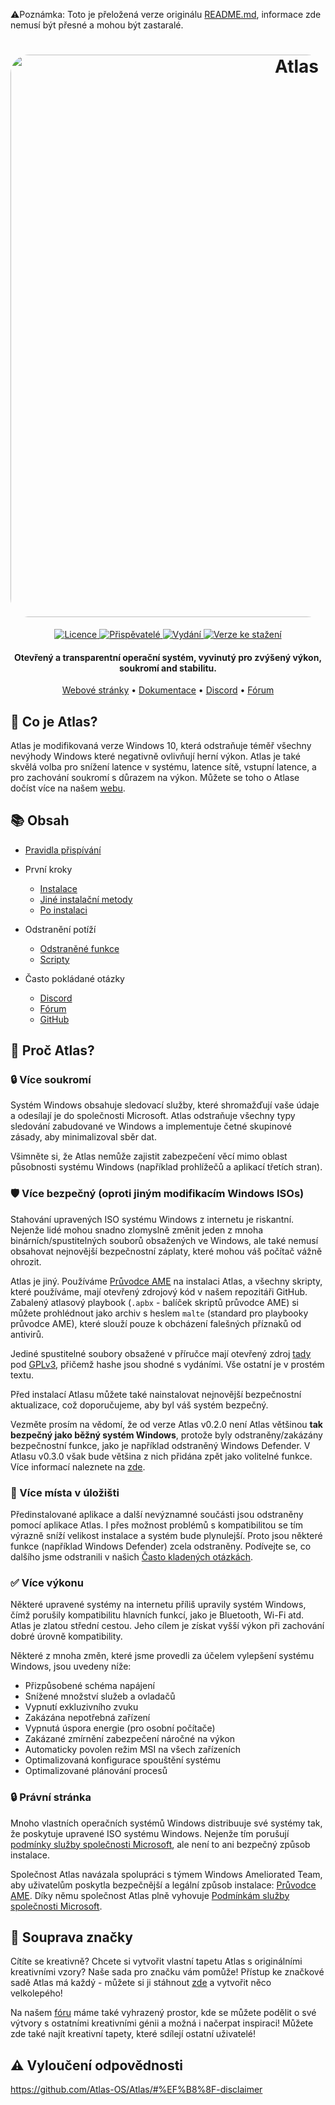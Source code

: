⚠️Poznámka: Toto je přeložená verze originálu [README.md](https://github.com/Atlas-OS/Atlas/blob/main/README.md), informace zde nemusí být přesné a mohou být zastaralé.
<h1 align="center">
  <a href="http://atlasos.net"><img src="https://gcore.jsdelivr.net/gh/Atlas-OS/Atlas@main/img/banner.png" alt="Atlas" width="900" style="border-radius: 30px"></a>
</h1>
  <p align="center">
    <a href="https://github.com/Atlas-OS/Atlas/blob/main/LICENSE">
      <img alt="Licence" src="https://img.shields.io/github/license/atlas-os/atlas?style=for-the-badge&logo=github&color=1A91FF&label=Licence"/>
    </a>
    <a href="https://github.com/Atlas-OS/Atlas/graphs/contributors">
      <img alt="Přispěvatelé" src="https://img.shields.io/github/contributors/atlas-os/atlas?style=for-the-badge&color=1A91FF &label=Přispěvatelé" />
    </a>
    <a href="https://github.com/Atlas-OS/Atlas/releases/latest">
      <img alt="Vydání" src="https://img.shields.io/github/release/atlas-os/atlas?style=for-the-badge&color=1A91FF &label=Vydání" />
    </a>
    <a href="https://github.com/Atlas-OS/Atlas/releases">
      <img alt="Verze ke stažení" src="https://img.shields.io/github/downloads/Atlas-OS/Atlas/total?style=for-the-badge&logo=github&color=1A91FF&label=Verze ke stažení" />
    </a>
  </p>
<h4 align="center">Otevřený a transparentní operační systém, vyvinutý pro zvýšený výkon, soukromí and stabilitu.</h4>

<p align="center">
  <a href="https://atlasos.net">Webové stránky</a>
  •
  <a href="https://docs.atlasos.net">Dokumentace</a>
  •
  <a href="https://discord.atlasos.net" target="_blank">Discord</a>
  •
  <a href="https://forum.atlasos.net">Fórum</a>
</p>

## 🤔 **Co je Atlas?**

Atlas je modifikovaná verze Windows 10, která odstraňuje téměř všechny nevýhody Windows které negativně ovlivňují herní výkon.
Atlas je také skvělá volba pro snížení latence v systému, latence sítě, vstupní latence, a pro zachování soukromí s důrazem na výkon.
Můžete se toho o Atlase dočíst více na našem [webu](https://atlasos.net).

## 📚 **Obsah**

- [Pravidla přispívání](https://docs.atlasos.net/contributions)

- První kroky
  - [Instalace](https://docs.atlasos.net/getting-started/installation)
  - [Jiné instalační metody](https://docs.atlasos.net/getting-started/other-installation-methods/no-usb)
  - [Po instalaci](https://docs.atlasos.net/getting-started/post-installation/drivers)

- Odstranění potíží
  - [Odstraněné funkce](https://docs.atlasos.net/troubleshooting/removed-features)
  - [Scripty](https://docs.atlasos.net/troubleshooting/scripts)

- Často pokládané otázky
  - [Discord](https://docs.atlasos.net/faq/community/discord)
  - [Fórum](https://docs.atlasos.net/faq/community/forums)
  - [GitHub](https://docs.atlasos.net/faq/community/github)

## 👀 **Proč Atlas?**

### 🔒 Více soukromí
Systém Windows obsahuje sledovací služby, které shromažďují vaše údaje a odesílají je do společnosti Microsoft. 
Atlas odstraňuje všechny typy sledování zabudované ve Windows a implementuje četné skupinové zásady, aby minimalizoval sběr dat.

Všimněte si, že Atlas nemůže zajistit zabezpečení věcí mimo oblast působnosti systému Windows (například prohlížečů a aplikací třetích stran).

### 🛡️ Více bezpečný (oproti jiným modifikacím Windows ISOs)
Stahování upravených ISO systému Windows z internetu je riskantní. Nejenže lidé mohou snadno zlomyslně změnit jeden z mnoha binárních/spustitelných souborů obsažených ve Windows, ale také nemusí obsahovat nejnovější bezpečnostní záplaty, které mohou váš počítač vážně ohrozit. 

Atlas je jiný. Používáme [Průvodce AME](https://ameliorated.io) na instalaci Atlas, a všechny skripty, které používáme, mají otevřený zdrojový kód v našem repozitáři GitHub. Zabalený atlasový playbook (`.apbx` - balíček skriptů průvodce AME) si můžete prohlédnout jako archiv s heslem `malte` (standard pro playbooky průvodce AME), které slouží pouze k obcházení falešných příznaků od antivirů.

Jediné spustitelné soubory obsažené v příručce mají otevřený zdroj [tady](https://github.com/Atlas-OS/Atlas-Utilities) pod [GPLv3](https://github.com/Atlas-OS/Atlas-Utilities/blob/main/LICENSE), přičemž hashe jsou shodné s vydáními. Vše ostatní je v prostém textu.

Před instalací Atlasu můžete také nainstalovat nejnovější bezpečnostní aktualizace, což doporučujeme, aby byl váš systém bezpečný.

Vezměte prosím na vědomí, že od verze Atlas v0.2.0 není Atlas většinou **tak bezpečný jako běžný systém Windows**, protože byly odstraněny/zakázány bezpečnostní funkce, jako je například odstraněný Windows Defender. V Atlasu v0.3.0 však bude většina z nich přidána zpět jako volitelné funkce. Více informací naleznete na [zde](https://docs.atlasos.net/troubleshooting/removed-features/).

### 🚀 Více místa v úložišti
Předinstalované aplikace a další nevýznamné součásti jsou odstraněny pomocí aplikace Atlas. I přes možnost problémů s kompatibilitou se tím výrazně sníží velikost instalace a systém bude plynulejší. Proto jsou některé funkce (například Windows Defender) zcela odstraněny.
Podívejte se, co dalšího jsme odstranili v našich [Často kladených otázkách](https://docs.atlasos.net/troubleshooting/removed-features).

### ✅ Více výkonu
Některé upravené systémy na internetu příliš upravily systém Windows, čímž porušily kompatibilitu hlavních funkcí, jako je Bluetooth, Wi-Fi atd.
Atlas je zlatou střední cestou. Jeho cílem je získat vyšší výkon při zachování dobré úrovně kompatibility.

Některé z mnoha změn, které jsme provedli za účelem vylepšení systému Windows, jsou uvedeny níže:
- Přizpůsobené schéma napájení
- Snížené množství služeb a ovladačů
- Vypnutí exkluzivního zvuku
- Zakázána nepotřebná zařízení
- Vypnutá úspora energie (pro osobní počítače)
- Zakázané zmírnění zabezpečení náročné na výkon
- Automaticky povolen režim MSI na všech zařízeních
- Optimalizovaná konfigurace spouštění systému
- Optimalizované plánování procesů

### 🔒 Právní stránka
Mnoho vlastních operačních systémů Windows distribuuje své systémy tak, že poskytuje upravené ISO systému Windows. Nejenže tím porušují [podmínky služby společnosti Microsoft](https://www.microsoft.com/en-us/Useterms/Retail/Windows/10/UseTerms_Retail_Windows_10_English.htm), ale není to ani bezpečný způsob instalace.

Společnost Atlas navázala spolupráci s týmem Windows Ameliorated Team, aby uživatelům poskytla bezpečnější a legální způsob instalace: [Průvodce AME](https://ameliorated.io). Díky němu společnost Atlas plně vyhovuje [Podmínkám služby společnosti Microsoft](https://www.microsoft.com/en-us/Useterms/Retail/Windows/10/UseTerms_Retail_Windows_10_English.htm).

## 🎨 Souprava značky
Cítíte se kreativně? Chcete si vytvořit vlastní tapetu Atlas s originálními kreativními vzory? Naše sada pro značku vám pomůže!
Přístup ke značkové sadě Atlas má každý - můžete si ji stáhnout [zde](https://cdn.jsdelivr.net/gh/Atlas-OS/Atlas@main/img/brand-kit.zip) a vytvořit něco velkolepého!

Na našem [fóru](https://forum.atlasos.net/t/art-showcase) máme také vyhrazený prostor, kde se můžete podělit o své výtvory s ostatními kreativními génii a možná i načerpat inspiraci! Můžete zde také najít kreativní tapety, které sdílejí ostatní uživatelé!

## ⚠️ Vyloučení odpovědnosti
https://github.com/Atlas-OS/Atlas/#%EF%B8%8F-disclaimer
